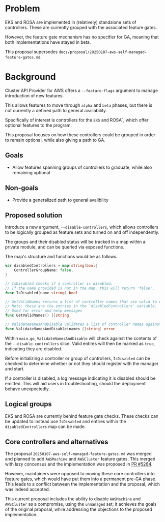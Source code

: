 # Problem

EKS and ROSA are implemented in (relatively) standalone sets of controllers. These are currently grouped with the associated feature gates.

However, the feature gate mechanism has no specifier for GA, meaning that both implementations have stayed in beta.

This proposal supersedes `docs/proposal/20250107-aws-self-managed-feature-gates.md`.

# Background

Cluster API Provider for AWS offers a `--feature-flags` argument to manage introduction of new features.

This allows features to move through `alpha` and `beta` phases, but there is not currently a defined path to general availability.

Specifically of interest is controllers for the `EKS` and ROSA`, which offer optional features to the program.

This proposal focuses on how these controllers could be grouped in order to remain optional, while also giving a path to GA.

## Goals

 - Allow features spanning groups of controllers to graduate, while also remaining optional

## Non-goals

 - Provide a generalized path to general availbility


## Proposed solution

Introduce a new argument, `--disable-controllers`, which allows controllers to be logically grouped as feature sets and turned on and off independently.

The groups and their disabled status will be tracked in a map within a private module, and can be queried via exposed functions.

The map's structure and functions would be as follows.

```go
var disabledControllers = map[string]bool{
    ControllerGroupName: false,
}

// IsDisabled checks if a controller is disabled.
// If the name provided is not in the map, this will return 'false'.
func IsDisabled(name string) bool

// GetValidNames returns a list of controller names that are valid to disable.
// Note: these are the entries in the `disabledControllers` variable.
// Used for error and help messages 
func GetValidNames() []string

// ValidateNamesAndDisable validates a list of controller names against the known set, and disables valid names.
func ValidateNamesAndDisable(names []string) error
```

Within `main.go`, `ValidateNamesAndDisable` will check against the contents of the `--disable-controllers` slice.
Valid entires will then be marked as `true`, indicating they are disabled.

Before initializing a controller or group of controllers, `IsDisabled` can be checked to determine whether or not they should register with the manager and start.

If a controller is disabled, a log message indicating it is disabled should be emitted.
This will aid users in troubleshooting, should the deployment behave unexpectedly.

## Logical groups

EKS and ROSA are currently behind feature gate checks.
These checks can be updated to instead use `IsDisabled` and entries within the `disabledControllers` map can be made.

## Core controllers and alternatives

The proposal `20250107-aws-self-managed-feature-gates.md` was merged and planned to add `AWSMachine` and `AWSCluster` feature gates.
This merged with lazy concensus and the implementation was proposed in [PR #5284](https://github.com/kubernetes-sigs/cluster-api-provider-aws/pull/5284).

However, maintainers were opposed to moving these core controllers into feature gates, which would have put them into a permanent pre-GA phase.
This leads to a conflict between the implementation and the proposal, which was indeed accepted.

This current proposal includes the ability to disable `AWSMachine` and `AWSCluster` as a compromise, using the `unmanaged` set; it achieves the goals of the original proposal, while addressing the objections to the proposed implementation.
